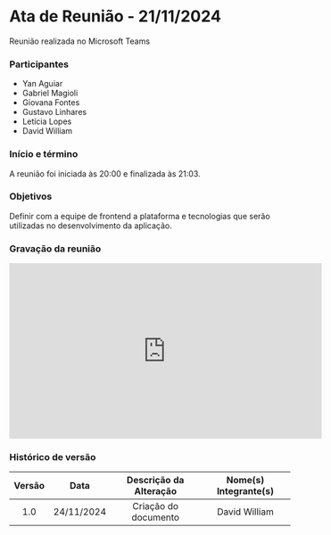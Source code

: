# Ata de Reunião - 21/11/2024

Reunião realizada no Microsoft Teams

### Participantes
- Yan Aguiar
- Gabriel Magioli
- Giovana Fontes
- Gustavo Linhares
- Letícia Lopes
- David William

### Início e término
A reunião foi iniciada às 20:00 e finalizada às 21:03.

### Objetivos
Definir com a equipe de frontend a plataforma e tecnologias que serão utilizadas no desenvolvimento da aplicação.

### Gravação da reunião

<iframe width="560" height="315" src="https://www.youtube.com/embed/VNGc3QSlBV0?si=X1l3uVtrUdB1P0T2" title="YouTube video player" frameborder="0" allow="accelerometer; autoplay; clipboard-write; encrypted-media; gyroscope; picture-in-picture; web-share" referrerpolicy="strict-origin-when-cross-origin" allowfullscreen></iframe>

### Histórico de versão

| Versão |    Data    | Descrição da Alteração | Nome(s) Integrante(s) |
| :----: | :--------: | :--------------------: | :-------------------: |
|  1.0   | 24/11/2024 |  Criação do documento  |     David William     |